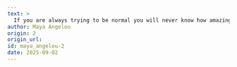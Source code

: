 ```yaml
---
text: >
  If you are always trying to be normal you will never know how amazing you can be.
author: Maya Angelou
origin: 2
origin_url:
id: maya_angelou-2
date: 2025-09-02 
---
```

